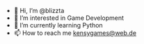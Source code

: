 - 👋 Hi, I’m @blizzta
- 👀 I’m interested in Game Development 
- 🌱 I’m currently learning Python
- 📫 How to reach me kensygames@web.de

<!---
blizzta/blizzta is a ✨ special ✨ repository because its `README.md` (this file) appears on your GitHub profile.
You can click the Preview link to take a look at your changes.
--->
